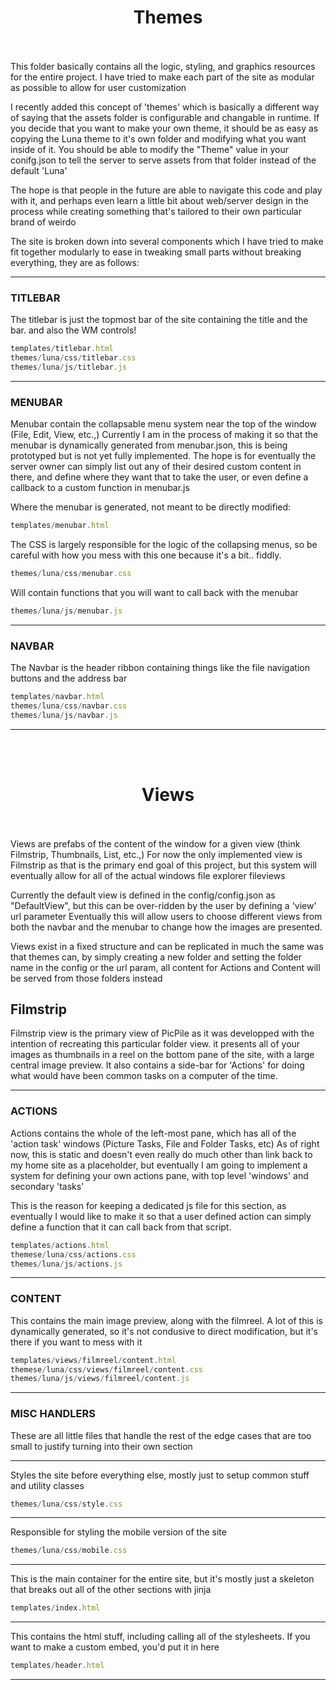 # <center>Themes</center>
<br><br>
This folder basically contains all the logic, styling, and graphics resources for the entire project. I have tried to make each part of the site as modular as possible to allow for user customization

I recently added this concept of 'themes' which is basically a different way of saying that the assets folder is configurable and changable in runtime. If you decide that you want to make your own theme, it should be as easy as copying the Luna theme to it's own folder and modifying what you want inside of it. You should be able to modify the "Theme" value in your conifg.json to tell the server
to serve assets from that folder instead of the default 'Luna'

The hope is that people in the future are able to navigate this code and play with it, and perhaps even learn a little bit about web/server design in the process while creating something
that's tailored to their own particular brand of weirdo

The site is broken down into several components which I have tried to make fit together modularly to ease in tweaking small parts without breaking everything, they are as follows:

---

### TITLEBAR

The titlebar is just the topmost bar of the site containing the title and the bar. and also the WM controls!

```js
templates/titlebar.html
themes/luna/css/titlebar.css
themes/luna/js/titlebar.js
```

---

### MENUBAR

Menubar contain the collapsable menu system near the top of the window (File, Edit, View, etc.,)
Currently I am in the process of making it so that the menubar is dynamically generated from menubar.json, this is being prototyped but is not yet fully
implemented. The hope is for eventually the server owner can simply list out any of their desired custom content in there, and define where they want
that to take the user, or even define a callback to a custom function in menubar.js

Where the menubar is generated, not meant to be directly modified:
```js
templates/menubar.html
```

The CSS is largely responsible for the logic of the collapsing menus, so be careful with how you mess with this one because it's a bit.. fiddly.
```js
themes/luna/css/menubar.css
```

Will contain functions that you will want to call back with the menubar
```js
themes/luna/js/menubar.js
```

---
### NAVBAR

The Navbar is the header ribbon containing things like the file navigation buttons and the address bar

```js
templates/navbar.html
themes/luna/css/navbar.css
themes/luna/js/navbar.js
```

---
<br><br>
# <center>Views</center>
<br><br>
Views are prefabs of the content of the window for a given view (think Filmstrip, Thumbnails, List, etc.,)
For now the only implemented view is Filmstrip as that is the primary end goal of this project, but this system will eventually allow for all
of the actual windows file explorer fileviews

Currently the default view is defined in the config/config.json as "DefaultView", but this can be over-ridden by the user by defining a 'view' url parameter
Eventually this will allow users to choose different views from both the navbar and the menubar to change how the images are presented.

Views exist in a fixed structure and can be replicated in much the same was that themes can, by simply creating a new folder and setting the folder name
in the config or the url param, all content for Actions and Content will be served from those folders instead

## Filmstrip

Filmstrip view is the primary view of PicPile as it was developped with the intention of recreating this particular folder view. it presents all of your images
as thumbnails in a reel on the bottom pane of the site, with a large central image preview. It also contains a side-bar for 'Actions' for doing what would
have been common tasks on a computer of the time.

---
### ACTIONS

Actions contains the whole of the left-most pane, which has all of the 'action task' windows (Picture Tasks, File and Folder Tasks, etc)
As of right now, this is static and doesn't even really do much other than link back to my home site as a placeholder, but eventually
I am going to implement a system for defining your own actions pane, with top level 'windows' and secondary 'tasks'

This is the reason for keeping a dedicated js file for this section, as eventually I would like to make it so that a user defined action can simply
define a function that it can call back from that script.

```js
templates/actions.html
themese/luna/css/actions.css
themes/luna/js/actions.js
```

---
### CONTENT

This contains the main image preview, along with the filmreel. A lot of this is dynamically generated, so it's not condusive to direct modification, but it's there if you want to mess with it

```js
templates/views/filmreel/content.html
themese/luna/css/views/filmreel/content.css
themes/luna/js/views/filmreel/content.js
```

---
### MISC HANDLERS

These are all little files that handle the rest of the edge cases that are too small to justify turning into their own section

---
Styles the site before everything else, mostly just to setup common stuff and utility classes
```js
themes/luna/css/style.css
```
---
Responsible for styling the mobile version of the site
```js
themes/luna/css/mobile.css
```
---
This is the main container for the entire site, but it's mostly just a skeleton that breaks out all of the other sections with jinja
```js
templates/index.html
```
---
This contains the html <head> stuff, including calling all of the stylesheets. If you want to make a custom embed, you'd put it in here
```js
templates/header.html
```
---
